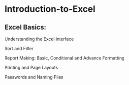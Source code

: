# Introduction-to-Excel

## Excel Basics:

   Understanding the Excel interface
    
   Sort and Filter
    
   Report Making: Basic, Conditional and Advance Formatting
    
   Printing and Page Layouts
    
   Passwords and Naming Files
